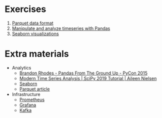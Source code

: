 # Exercises
1. [Parquet data format](notebooks/Parquet.ipynb)
2. [Manipulate and analyze timeseries with Pandas](notebooks/Pandas_timeseries.ipynb)
3. [Seaborn visualizations](notebooks/TimeSeriesVisualization.ipynb)

# Extra materials
- Analytics
  - [Brandon Rhodes - Pandas From The Ground Up - PyCon 2015](https://www.youtube.com/watch?v=5JnMutdy6Fw)
  - [Modern Time Series Analysis | SciPy 2019 Tutorial | Aileen Nielsen](https://www.youtube.com/watch?v=v5ijNXvlC5A)
  - [Seaborn](https://seaborn.pydata.org/)
  - [Parquet article](https://blog.openbridge.com/how-to-be-a-hero-with-powerful-parquet-google-and-amazon-f2ae0f35ee04)
- Infrastructure
  - [Prometheus](https://prometheus.io/docs/)
  - [Grafana](https://grafana.com/docs/grafana/latest/)
  - [Kafka](https://kafka.apache.org/)
